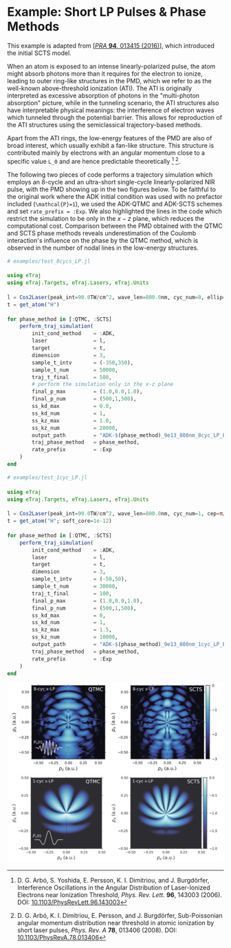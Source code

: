 # Example: Short LP Pulses & Phase Methods

This example is adapted from [[*PRA* **94**, 013415 (2016)](https://doi.org/10.1103/PhysRevA.94.013415)], which introduced the initial SCTS model.

When an atom is exposed to an intense linearly-polarized pulse, the atom might absorb photons more than it requires for the electron to ionize, leading to outer ring-like structures in the PMD, which we refer to as the well-known above-threshold ionization (ATI).
The ATI is originally interpreted as excessive absorption of photons in the "multi-photon absorption" picture,
while in the tunneling scenario, the ATI structures also have interpretable physical meanings:
the interference of electron waves which tunneled through the potential barrier.
This allows for reproduction of the ATI structures using the semiclassical trajectory-based methods.

Apart from the ATI rings, the low-energy features of the PMD are also of broad interest, which usually exhibit a fan-like structure.
This structure is contributed mainly by electrons with an angular momentum close to a specific value ``L_0`` and are hence predictable theoretically [^Arbo_2006] [^Arbo_2008].

The following two pieces of code performs a trajectory simulation which employs an 8-cycle and an ultra-short single-cycle linearly-polarized NIR pulse,
with the PMD showing up in the two figures below.
To be faithful to the original work where the ADK initial condition was used with no prefactor included (``\mathcal{P}=1``), we used the ADK-QTMC and ADK-SCTS schemes and set `rate_prefix = :Exp`.
We also highlighted the lines in the code which restrict the simulation to be only in the $x-z$ plane, which reduces the computational cost.
Comparison between the PMD obtained with the QTMC and SCTS phase methods reveals underestimation of the Coulomb interaction's influence on the phase by the QTMC method, which is observed in the number of nodal lines in the low-energy structures.

```julia
# examples/test_8cycs_LP.jl

using eTraj
using eTraj.Targets, eTraj.Lasers, eTraj.Units

l = Cos2Laser(peak_int=90.0TW/cm^2, wave_len=800.0nm, cyc_num=8, ellip=0.0)
t = get_atom("H")

for phase_method in [:QTMC, :SCTS]
    perform_traj_simulation(
        init_cond_method    = :ADK,
        laser               = l,
        target              = t,
        dimension           = 3,
        sample_t_intv       = (-350,350),
        sample_t_num        = 50000,
        traj_t_final        = 500,
        # perform the simulation only in the x-z plane
        final_p_max         = (1.0,0.0,1.0),
        final_p_num         = (500,1,500),
        ss_kd_max           = 0.0,
        ss_kd_num           = 1,
        ss_kz_max           = 1.0,
        ss_kz_num           = 20000,
        output_path         = "ADK-$(phase_method)_9e13_800nm_8cyc_LP_ExpRate.jld2",
        traj_phase_method   = phase_method,
        rate_prefix         = :Exp
    )
end
```

```julia
# examples/test_1cyc_LP.jl

using eTraj
using eTraj.Targets, eTraj.Lasers, eTraj.Units

l = Cos2Laser(peak_int=90.0TW/cm^2, wave_len=800.0nm, cyc_num=1, cep=π/2, ellip=0.0)
t = get_atom("H"; soft_core=1e-12)

for phase_method in [:QTMC, :SCTS]
    perform_traj_simulation(
        init_cond_method    = :ADK,
        laser               = l,
        target              = t,
        dimension           = 3,
        sample_t_intv       = (-50,50),
        sample_t_num        = 30000,
        traj_t_final        = 100,
        final_p_max         = (1.0,0.0,1.0),
        final_p_num         = (500,1,500),
        ss_kd_max           = 0,
        ss_kd_num           = 1,
        ss_kz_max           = 1.5,
        ss_kz_num           = 10000,
        output_path         = "ADK-$(phase_method)_9e13_800nm_1cyc_LP_ExpRate.jld2",
        traj_phase_method   = phase_method,
        rate_prefix         = :Exp
    )
end
```

![fig:example_8cycs_LP](assets/figure_8cycs_LP.png)
![fig:example_1cyc_LP](assets/figure_1cyc_LP.png)

[^Arbo_2006]: D. G. Arbó, S. Yoshida, E. Persson, K. I. Dimitriou, and J. Burgdörfer, Interference Oscillations in the Angular Distribution of Laser-Ionized Electrons near Ionization Threshold, *Phys. Rev. Lett.* **96**, 143003 (2006). DOI: [10.1103/PhysRevLett.96.143003](https://doi.org/10.1103/PhysRevLett.96.143003)

[^Arbo_2008]: D. G. Arbó, K. I. Dimitriou, E. Persson, and J. Burgdörfer, Sub-Poissonian angular momentum distribution near threshold in atomic ionization by short laser pulses, *Phys. Rev. A* **78**, 013406 (2008). DOI: [10.1103/PhysRevA.78.013406](https://doi.org/10.1103/PhysRevA.78.013406)
